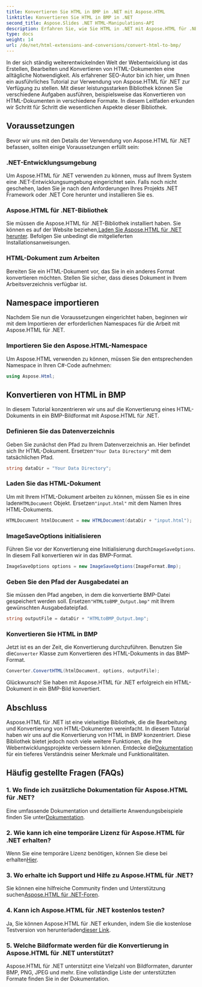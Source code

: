 ```yaml
---
title: Konvertieren Sie HTML in BMP in .NET mit Aspose.HTML
linktitle: Konvertieren Sie HTML in BMP in .NET
second_title: Aspose.Slides .NET HTML-Manipulations-API
description: Erfahren Sie, wie Sie HTML in .NET mit Aspose.HTML für .NET in BMP konvertieren. Umfassender Leitfaden für Webentwickler zur Nutzung von Aspose.HTML für .NET.
type: docs
weight: 14
url: /de/net/html-extensions-and-conversions/convert-html-to-bmp/
---
```

In der sich ständig weiterentwickelnden Welt der Webentwicklung ist das Erstellen, Bearbeiten und Konvertieren von HTML-Dokumenten eine alltägliche Notwendigkeit. Als erfahrener SEO-Autor bin ich hier, um Ihnen ein ausführliches Tutorial zur Verwendung von Aspose.HTML für .NET zur Verfügung zu stellen. Mit dieser leistungsstarken Bibliothek können Sie verschiedene Aufgaben ausführen, beispielsweise das Konvertieren von HTML-Dokumenten in verschiedene Formate. In diesem Leitfaden erkunden wir Schritt für Schritt die wesentlichen Aspekte dieser Bibliothek.

## Voraussetzungen

Bevor wir uns mit den Details der Verwendung von Aspose.HTML für .NET befassen, sollten einige Voraussetzungen erfüllt sein:

### .NET-Entwicklungsumgebung

Um Aspose.HTML für .NET verwenden zu können, muss auf Ihrem System eine .NET-Entwicklungsumgebung eingerichtet sein. Falls noch nicht geschehen, laden Sie je nach den Anforderungen Ihres Projekts .NET Framework oder .NET Core herunter und installieren Sie es.

### Aspose.HTML für .NET-Bibliothek

 Sie müssen die Aspose.HTML für .NET-Bibliothek installiert haben. Sie können es auf der Website beziehen,[Laden Sie Aspose.HTML für .NET herunter](https://releases.aspose.com/html/net/). Befolgen Sie unbedingt die mitgelieferten Installationsanweisungen.

### HTML-Dokument zum Arbeiten

Bereiten Sie ein HTML-Dokument vor, das Sie in ein anderes Format konvertieren möchten. Stellen Sie sicher, dass dieses Dokument in Ihrem Arbeitsverzeichnis verfügbar ist.

## Namespace importieren

Nachdem Sie nun die Voraussetzungen eingerichtet haben, beginnen wir mit dem Importieren der erforderlichen Namespaces für die Arbeit mit Aspose.HTML für .NET.

### Importieren Sie den Aspose.HTML-Namespace

Um Aspose.HTML verwenden zu können, müssen Sie den entsprechenden Namespace in Ihren C#-Code aufnehmen:

```csharp
using Aspose.Html;
```

## Konvertieren von HTML in BMP

In diesem Tutorial konzentrieren wir uns auf die Konvertierung eines HTML-Dokuments in ein BMP-Bildformat mit Aspose.HTML für .NET.

### Definieren Sie das Datenverzeichnis

Geben Sie zunächst den Pfad zu Ihrem Datenverzeichnis an. Hier befindet sich Ihr HTML-Dokument. Ersetzen`"Your Data Directory"` mit dem tatsächlichen Pfad.

```csharp
string dataDir = "Your Data Directory";
```

### Laden Sie das HTML-Dokument

 Um mit Ihrem HTML-Dokument arbeiten zu können, müssen Sie es in eine laden`HTMLDocument` Objekt. Ersetzen`"input.html"` mit dem Namen Ihres HTML-Dokuments.

```csharp
HTMLDocument htmlDocument = new HTMLDocument(dataDir + "input.html");
```

### ImageSaveOptions initialisieren

 Führen Sie vor der Konvertierung eine Initialisierung durch`ImageSaveOptions`. In diesem Fall konvertieren wir in das BMP-Format.

```csharp
ImageSaveOptions options = new ImageSaveOptions(ImageFormat.Bmp);
```

### Geben Sie den Pfad der Ausgabedatei an

 Sie müssen den Pfad angeben, in dem die konvertierte BMP-Datei gespeichert werden soll. Ersetzen`"HTMLtoBMP_Output.bmp"` mit Ihrem gewünschten Ausgabedateipfad.

```csharp
string outputFile = dataDir + "HTMLtoBMP_Output.bmp";
```

### Konvertieren Sie HTML in BMP

 Jetzt ist es an der Zeit, die Konvertierung durchzuführen. Benutzen Sie die`Converter` Klasse zum Konvertieren des HTML-Dokuments in das BMP-Format.

```csharp
Converter.ConvertHTML(htmlDocument, options, outputFile);
```

Glückwunsch! Sie haben mit Aspose.HTML für .NET erfolgreich ein HTML-Dokument in ein BMP-Bild konvertiert.

## Abschluss

Aspose.HTML für .NET ist eine vielseitige Bibliothek, die die Bearbeitung und Konvertierung von HTML-Dokumenten vereinfacht. In diesem Tutorial haben wir uns auf die Konvertierung von HTML in BMP konzentriert. Diese Bibliothek bietet jedoch noch viele weitere Funktionen, die Ihre Webentwicklungsprojekte verbessern können. Entdecke die[Dokumentation](https://reference.aspose.com/html/net/) für ein tieferes Verständnis seiner Merkmale und Funktionalitäten.

## Häufig gestellte Fragen (FAQs)

### 1. Wo finde ich zusätzliche Dokumentation für Aspose.HTML für .NET?

 Eine umfassende Dokumentation und detaillierte Anwendungsbeispiele finden Sie unter[Dokumentation](https://reference.aspose.com/html/net/).

### 2. Wie kann ich eine temporäre Lizenz für Aspose.HTML für .NET erhalten?

 Wenn Sie eine temporäre Lizenz benötigen, können Sie diese bei erhalten[Hier](https://purchase.aspose.com/temporary-license/).

### 3. Wo erhalte ich Support und Hilfe zu Aspose.HTML für .NET?

 Sie können eine hilfreiche Community finden und Unterstützung suchen[Aspose.HTML für .NET-Foren](https://forum.aspose.com/).

### 4. Kann ich Aspose.HTML für .NET kostenlos testen?

 Ja, Sie können Aspose.HTML für .NET erkunden, indem Sie die kostenlose Testversion von herunterladen[dieser Link](https://releases.aspose.com/).

### 5. Welche Bildformate werden für die Konvertierung in Aspose.HTML für .NET unterstützt?

Aspose.HTML für .NET unterstützt eine Vielzahl von Bildformaten, darunter BMP, PNG, JPEG und mehr. Eine vollständige Liste der unterstützten Formate finden Sie in der Dokumentation.
